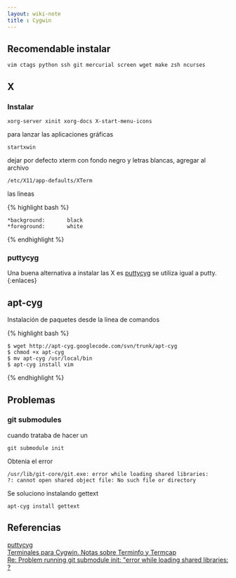 ```yaml
--- 
layout: wiki-note
title : Cygwin
---
```

## Recomendable instalar 

	vim ctags python ssh git mercurial screen wget make zsh ncurses

## X

### Instalar 

	xorg-server xinit xorg-docs X-start-menu-icons 

para lanzar las aplicaciones gráficas 

	startxwin

dejar por defecto xterm con fondo negro y letras blancas, agregar al archivo  

	/etc/X11/app-defaults/XTerm
	
las lineas    

{% highlight bash %}

	*background:       black
	*foreground:       white

{% endhighlight %}

### puttycyg 

Una buena alternativa a instalar las X es [puttycyg](http://code.google.com/p/puttycyg/) se utiliza igual a putty.
{:enlaces}

## apt-cyg 

Instalación de paquetes desde la linea de comandos  

{% highlight bash %}

	$ wget http://apt-cyg.googlecode.com/svn/trunk/apt-cyg
	$ chmod +x apt-cyg 
	$ mv apt-cyg /usr/local/bin 
	$ apt-cyg install vim

{% endhighlight %}

## Problemas

### git submodules

cuando trataba de hacer un

	git submodule init
	
Obtenia el error

	/usr/lib/git-core/git.exe: error while loading shared libraries:
	?: cannot open shared object file: No such file or directory

Se soluciono instalando gettext

	apt-cyg install gettext

## Referencias 

[puttycyg](http://code.google.com/p/puttycyg/)  
[Terminales para Cygwin. Notas sobre Terminfo y Termcap](http://www.vicente-navarro.com/blog/2007/07/28/terminales-para-cygwin-notas-sobre-terminfo-y-termcap/)  
[Re: Problem running git submodule init: "error while loading shared libraries: ?](http://permalink.gmane.org/gmane.os.cygwin/144165)
